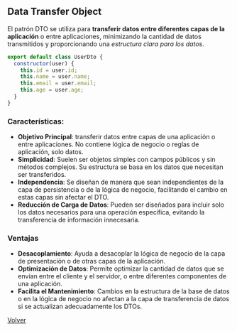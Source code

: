 ## Data Transfer Object

El patrón DTO se utiliza para __transferir datos entre diferentes capas de la aplicación__ o entre aplicaciones, minimizando la cantidad de datos transmitidos y proporcionando una _estructura clara para los datos_.

```javascript
export default class UserDto {
  constructor(user) {
    this.id = user.id;
    this.name = user.name;
    this.email = user.email;
    this.age = user.age;
  }
}
```
### Características:

* __Objetivo Principal__: transferir datos entre capas de una aplicación o entre aplicaciones. No contiene lógica de negocio o reglas de aplicación, solo datos.
* __Simplicidad__: Suelen ser objetos simples con campos públicos y sin métodos complejos. Su estructura se basa en los datos que necesitan ser transferidos.
* __Independencia__: Se diseñan de manera que sean independientes de la capa de persistencia o de la lógica de negocio, facilitando el cambio en estas capas sin afectar el DTO.
* __Reducción de Carga de Datos__: Pueden ser diseñados para incluir solo los datos necesarios para una operación específica, evitando la transferencia de información innecesaria.

### Ventajas

* __Desacoplamiento__: Ayuda a desacoplar la lógica de negocio de la capa de presentación o de otras capas de la aplicación.
* __Optimización de Datos__: Permite optimizar la cantidad de datos que se envían entre el cliente y el servidor, o entre diferentes componentes de una aplicación.
* __Facilita el Mantenimiento__: Cambios en la estructura de la base de datos o en la lógica de negocio no afectan a la capa de transferencia de datos si se actualizan adecuadamente los DTOs.

[Volver](../readme.md)